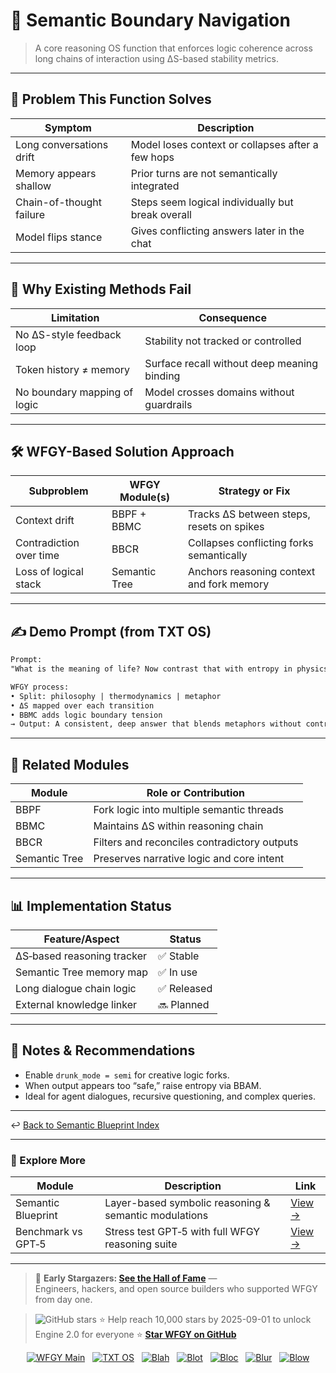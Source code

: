# 📒 Semantic Boundary Navigation

> A core reasoning OS function that enforces logic coherence across long chains of interaction using ΔS-based stability metrics.

---

## 🧩 Problem This Function Solves

| Symptom                | Description                                        |
|------------------------|----------------------------------------------------|
| Long conversations drift | Model loses context or collapses after a few hops |
| Memory appears shallow   | Prior turns are not semantically integrated       |
| Chain-of-thought failure | Steps seem logical individually but break overall |
| Model flips stance       | Gives conflicting answers later in the chat       |

---

## 🧠 Why Existing Methods Fail

| Limitation                   | Consequence                                 |
|------------------------------|---------------------------------------------|
| No ΔS-style feedback loop    | Stability not tracked or controlled         |
| Token history ≠ memory       | Surface recall without deep meaning binding |
| No boundary mapping of logic | Model crosses domains without guardrails    |

---

## 🛠️ WFGY-Based Solution Approach

| Subproblem                 | WFGY Module(s) | Strategy or Fix                             |
|----------------------------|----------------|----------------------------------------------|
| Context drift              | BBPF + BBMC    | Tracks ΔS between steps, resets on spikes    |
| Contradiction over time    | BBCR           | Collapses conflicting forks semantically     |
| Loss of logical stack      | Semantic Tree  | Anchors reasoning context and fork memory    |

---

## ✍️ Demo Prompt (from TXT OS)

```txt
Prompt:
"What is the meaning of life? Now contrast that with entropy in physics."

WFGY process:
• Split: philosophy | thermodynamics | metaphor
• ΔS mapped over each transition
• BBMC adds logic boundary tension
→ Output: A consistent, deep answer that blends metaphors without contradiction
````

---

## 🔧 Related Modules

| Module        | Role or Contribution                         |
| ------------- | -------------------------------------------- |
| BBPF          | Fork logic into multiple semantic threads    |
| BBMC          | Maintains ΔS within reasoning chain          |
| BBCR          | Filters and reconciles contradictory outputs |
| Semantic Tree | Preserves narrative logic and core intent    |

---

## 📊 Implementation Status

| Feature/Aspect             | Status     |
| -------------------------- | ---------- |
| ΔS‑based reasoning tracker | ✅ Stable   |
| Semantic Tree memory map   | ✅ In use   |
| Long dialogue chain logic  | ✅ Released |
| External knowledge linker  | 🔜 Planned |

---

## 📝 Notes & Recommendations

* Enable `drunk_mode = semi` for creative logic forks.
* When output appears too “safe,” raise entropy via BBAM.
* Ideal for agent dialogues, recursive questioning, and complex queries.

---

↩︎ [Back to Semantic Blueprint Index](./README.md)

---

### 🧭 Explore More

| Module                | Description                                              | Link     |
|-----------------------|----------------------------------------------------------|----------|
| Semantic Blueprint    | Layer-based symbolic reasoning & semantic modulations   | [View →](https://github.com/onestardao/WFGY/tree/main/SemanticBlueprint) |
| Benchmark vs GPT‑5    | Stress test GPT‑5 with full WFGY reasoning suite         | [View →](https://github.com/onestardao/WFGY/tree/main/benchmarks/benchmark-vs-gpt5) |

---

> 👑 **Early Stargazers: [See the Hall of Fame](https://github.com/onestardao/WFGY/tree/main/stargazers)** —  
> Engineers, hackers, and open source builders who supported WFGY from day one.

> <img src="https://img.shields.io/github/stars/onestardao/WFGY?style=social" alt="GitHub stars"> ⭐ Help reach 10,000 stars by 2025-09-01 to unlock Engine 2.0 for everyone  ⭐ <strong><a href="https://github.com/onestardao/WFGY">Star WFGY on GitHub</a></strong>


<div align="center">

[![WFGY Main](https://img.shields.io/badge/WFGY-Main-red?style=flat-square)](https://github.com/onestardao/WFGY)
&nbsp;
[![TXT OS](https://img.shields.io/badge/TXT%20OS-Reasoning%20OS-orange?style=flat-square)](https://github.com/onestardao/WFGY/tree/main/OS)
&nbsp;
[![Blah](https://img.shields.io/badge/Blah-Semantic%20Embed-yellow?style=flat-square)](https://github.com/onestardao/WFGY/tree/main/OS/BlahBlahBlah)
&nbsp;
[![Blot](https://img.shields.io/badge/Blot-Persona%20Core-green?style=flat-square)](https://github.com/onestardao/WFGY/tree/main/OS/BlotBlotBlot)
&nbsp;
[![Bloc](https://img.shields.io/badge/Bloc-Reasoning%20Compiler-blue?style=flat-square)](https://github.com/onestardao/WFGY/tree/main/OS/BlocBlocBloc)
&nbsp;
[![Blur](https://img.shields.io/badge/Blur-Text2Image%20Engine-navy?style=flat-square)](https://github.com/onestardao/WFGY/tree/main/OS/BlurBlurBlur)
&nbsp;
[![Blow](https://img.shields.io/badge/Blow-Game%20Logic-purple?style=flat-square)](https://github.com/onestardao/WFGY/tree/main/OS/BlowBlowBlow)

</div>




